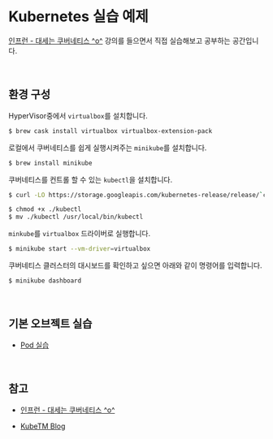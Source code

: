 # Kubernetes 실습 예제

[인프런 - 대세는 쿠버네티스 ^o^](https://www.inflearn.com/course/%EC%BF%A0%EB%B2%84%EB%84%A4%ED%8B%B0%EC%8A%A4-%EA%B8%B0%EC%B4%88) 강의를 들으면서 직접 실습해보고 공부하는 공간입니다.

<br>

## 환경 구성

HyperVisor중에서 `virtualbox`를 설치합니다.

```sh
$ brew cask install virtualbox virtualbox-extension-pack
```

로컬에서 쿠버네티스를 쉽게 실행시켜주는 `minikube`를 설치합니다.

```sh
$ brew install minikube
```

쿠버네티스를 컨트롤 할 수 있는 `kubectl`을 설치합니다.

```sh
$ curl -LO https://storage.googleapis.com/kubernetes-release/release/`curl -s https://storage.googleapis.com/kubernetes-release/release/stable.txt`/bin/linux/amd64/kubectl

$ chmod +x ./kubectl
$ mv ./kubectl /usr/local/bin/kubectl
```

`minkube`를 `virtualbox` 드라이버로 실행합니다.

```sh
$ minikube start --vm-driver=virtualbox
```

쿠버네티스 클러스터의 대시보드를 확인하고 싶으면 아래와 같이 명령어를 입력합니다.

```sh
$ minikube dashboard
```

<br>

## 기본 오브젝트 실습

- [Pod 실습](https://github.com/bestdevhyo1225/kubernetes-study/tree/master/pod)

<br>

## 참고

- [인프런 - 대세는 쿠버네티스 ^o^](https://www.inflearn.com/course/%EC%BF%A0%EB%B2%84%EB%84%A4%ED%8B%B0%EC%8A%A4-%EA%B8%B0%EC%B4%88)

- [KubeTM Blog](https://kubetm.github.io/)
